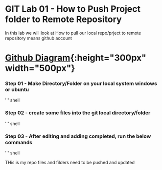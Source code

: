 # GIT Lab 01 - How to Push Project folder to Remote Repository

In this lab we will look at How to pull our local repo/prject to remote repository means github account

# [Github Diagram](imges/diagram.png){:height="300px" width="500px"}

### Step 01 - Make Directory/Folder on your local system windows or ubuntu

''' shell


### Step 02 - create some files into the git local directory/folder

''' shell


### Step 03 - After editing and adding completed, run the below commands

''' shell

THis is my repo files  and filders need to be pushed and updated



